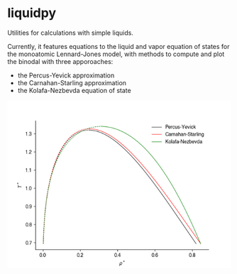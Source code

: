 # liquidpy

Utilities for calculations with simple liquids.

Currently, it features equations to the liquid and vapor equation of states for the monoatomic Lennard-Jones model, with methods to compute and plot the binodal with three apporoaches:

* the Percus-Yevick approximation
* the Carnahan-Starling approximation
* the Kolafa-Nezbevda equation of state

![Lennard-Jones binodals](/LennardJones/eos/examples/binodals.png)
